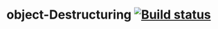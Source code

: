 # object-Destructuring  [![Build status](https://ci.appveyor.com/api/projects/status/fca3mnlc4lc7ytk2?svg=true)](https://ci.appveyor.com/project/Meg-mila/object-destructuring)
